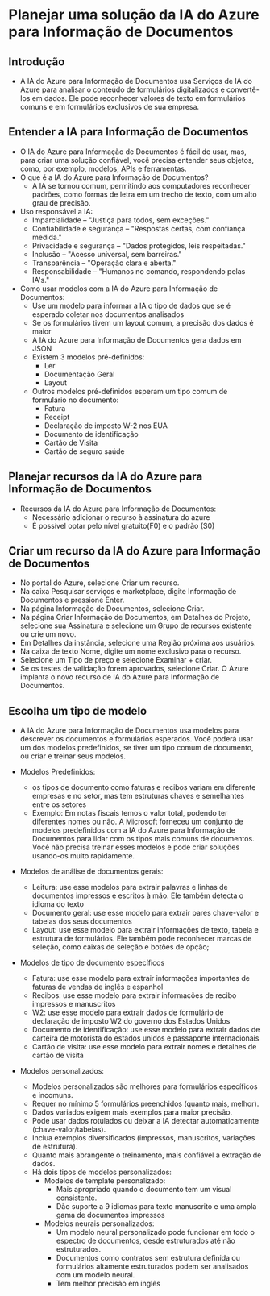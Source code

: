 # Planejar uma solução da IA do Azure para Informação de Documentos

## Introdução

- A IA do Azure para Informação de Documentos usa Serviços de IA do Azure para analisar o conteúdo de formulários digitalizados e convertê-los em dados. Ele pode reconhecer valores de texto em formulários comuns e em formulários exclusivos de sua empresa.

## Entender a IA para Informação de Documentos

- O IA do Azure para Informação de Documentos é fácil de usar, mas, para criar uma solução confiável, você precisa entender seus objetos, como, por exemplo, modelos, APIs e ferramentas.
- O que é a IA do Azure para Informação de Documentos?
    - A IA se tornou comum, permitindo aos computadores reconhecer padrões, como formas de letra em um trecho de texto, com um alto grau de precisão.
- Uso responsável a IA:
  - Imparcialidade – "Justiça para todos, sem exceções."
  - Confiabilidade e segurança – "Respostas certas, com confiança medida."
  - Privacidade e segurança – "Dados protegidos, leis respeitadas."
  - Inclusão – "Acesso universal, sem barreiras."
  - Transparência – "Operação clara e aberta."
  - Responsabilidade – "Humanos no comando, respondendo pelas IA's."
- Como usar modelos com a IA do Azure para Informação de Documentos:
  - Use um modelo para informar a IA o tipo de dados que se é esperado coletar nos documentos analisados
  - Se os formulários tivem um layout comum, a precisão dos dados é maior
  - A IA do Azure para Informação de Documentos gera dados em JSON
  - Existem 3 modelos pré-definidos:
    - Ler
    - Documentação Geral
    - Layout
  - Outros modelos pré-definidos esperam um tipo comum de formulário no documento:
    - Fatura
    - Receipt
    - Declaração de imposto W-2 nos EUA
    - Documento de identificação
    - Cartão de Visita
    - Cartão de seguro saúde

## Planejar recursos da IA do Azure para Informação de Documentos

- Recursos da IA do Azure para Informação de Documentos:
  - Necessário adicionar o recurso à assinatura do azure
  - É possível optar pelo nível gratuito(F0) e o padrão (S0)

## Criar um recurso da IA do Azure para Informação de Documentos
- No portal do Azure, selecione Criar um recurso.
- Na caixa Pesquisar serviços e marketplace, digite Informação de Documentos e pressione Enter.
- Na página Informação de Documentos, selecione Criar.
- Na página Criar Informação de Documentos, em Detalhes do Projeto, selecione sua Assinatura e selecione um Grupo de recursos existente ou crie um novo.
- Em Detalhes da instância, selecione uma Região próxima aos usuários.
- Na caixa de texto Nome, digite um nome exclusivo para o recurso.
- Selecione um Tipo de preço e selecione Examinar + criar.
- Se os testes de validação forem aprovados, selecione Criar. O Azure implanta o novo recurso de IA do Azure para Informação de Documentos.

## Escolha um tipo de modelo

- A IA do Azure para Informação de Documentos usa modelos para descrever os documentos e formulários esperados. Você poderá usar um dos modelos predefinidos, se tiver um tipo comum de documento, ou criar e treinar seus modelos.
- Modelos Predefinidos:
  - os tipos de documento como faturas e recibos variam em diferente empresas e no setor, mas tem estruturas chaves e semelhantes entre os setores
  - Exemplo: Em notas fiscais temos o valor total, podendo ter diferentes nomes ou não. A Microsoft forneceu um conjunto de modelos predefinidos com a IA do Azure para Informação de Documentos para lidar com os tipos mais comuns de documentos. Você não precisa treinar esses modelos e pode criar soluções usando-os muito rapidamente.

- Modelos de análise de documentos gerais: 
  - Leitura: use esse modelos para extrair palavras e linhas de documentos impressos e escritos à mão. Ele também detecta o idioma do texto
  - Documento geral: use esse modelo para extrair pares chave-valor e tabelas dos seus documentos
  - Layout: use esse modelo para extrair informações de texto, tabela e estrutura de formulários. Ele também pode reconhecer marcas de seleção, como caixas de seleção e botões de opção;

- Modelos de tipo de documento específicos
  - Fatura: use esse modelo para extrair informações importantes de faturas de vendas de inglês e espanhol
  - Recibos: use esse modelo para extrair informações de recibo impressos e manuscritos
  - W2: use esse modelo para extrair dados de formulário de declaração de imposto W2 do governo dos Estados Unidos
  - Documento de identificação: use esse modelo para extrair dados de carteira de motorista do estados unidos e passaporte internacionais
  - Cartão de visita: use esse modelo para extrair nomes e detalhes de cartão de visita

- Modelos personalizados:
  - Modelos personalizados são melhores para formulários específicos e incomuns.
  - Requer no mínimo 5 formulários preenchidos (quanto mais, melhor).
  - Dados variados exigem mais exemplos para maior precisão.
  - Pode usar dados rotulados ou deixar a IA detectar automaticamente (chave-valor/tabelas).
  - Inclua exemplos diversificados (impressos, manuscritos, variações de estrutura).
  - Quanto mais abrangente o treinamento, mais confiável a extração de dados.
  - Há dois tipos de modelos personalizados:
    - Modelos de template personalizado:
      - Mais apropriado quando o documento tem um visual consistente.
      - Dão suporte a 9 idiomas para texto manuscrito e uma ampla gama de documentos impressos
    - Modelos neurais personalizados:
      - Um modelo neural personalizado pode funcionar em todo o espectro de documentos, desde estruturados até não estruturados.
      - Documentos como contratos sem estrutura definida ou formulários altamente estruturados podem ser analisados com um modelo neural.
      - Tem melhor precisão em inglês